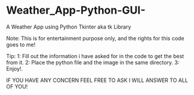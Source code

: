 # Weather_App-Python-GUI-

A Weather App using Python Tkinter aka tk Library

Note: This is for entertainment purpose only, and the rights for this code goes to me!

Tip: 
1: Fill out the information i have asked for in the code to get the best from it. 
2: Place the python file and the image in the same directory.
3: Enjoy!.

IF YOU HAVE ANY CONCERN FEEL FREE TO ASK I WILL ANSWER TO ALL OF YOU!
